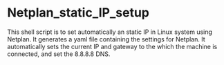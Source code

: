 # Netplan_static_IP_setup
This shell script is to set automatically an static IP in Linux system using Netplan. It generates a yaml file containing the settings for Netplan. It automatically sets the current IP and gateway to the which the machine is connected, and set the 8.8.8.8 DNS.
